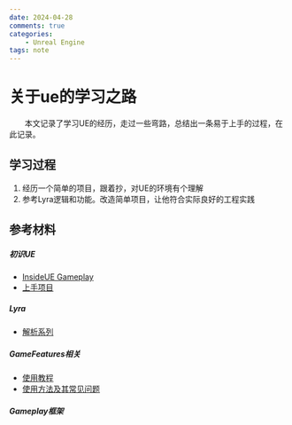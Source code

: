 ```yaml
---
date: 2024-04-28
comments: true
categories:
    - Unreal Engine
tags: note
---
```


# 关于ue的学习之路
&emsp;&emsp;本文记录了学习UE的经历，走过一些弯路，总结出一条易于上手的过程，在此记录。
<!-- more -->


## 学习过程
1. 经历一个简单的项目，跟着抄，对UE的环境有个理解
2. 参考Lyra逻辑和功能。改造简单项目，让他符合实际良好的工程实践



## 参考材料
##### 初识UE
* [InsideUE Gameplay](https://zhuanlan.zhihu.com/p/22833151)
* [上手项目](https://www.bilibili.com/video/BV1iEybYbE9p/?spm_id_from=333.1007.top_right_bar_window_default_collection.content.click&vd_source=b7c2138ea8aa033f5b5f8039de77f0d4)

##### Lyra
* [解析系列](https://unrealdirective.com/articles/modular-game-features-what-you-need-to-know)

##### GameFeatures相关
* [使用教程](https://unrealdirective.com/articles/modular-game-features-what-you-need-to-know)
* [使用方法及其常见问题](https://www.bilibili.com/opus/666746385154965521)

##### Gameplay框架








